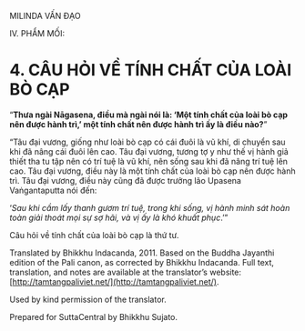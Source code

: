  

MILINDA VẤN ĐẠO

IV. PHẨM MỐI:

# 4\. CÂU HỎI VỀ TÍNH CHẤT CỦA LOÀI BÒ CẠP

“**Thưa ngài Nāgasena, điều mà ngài nói là: ‘Một tính chất của loài bò cạp nên được hành trì,’ một tính chất nên được hành trì ấy là điều nào?**”

“Tâu đại vương, giống như loài bò cạp có cái đuôi là vũ khí, di chuyển sau khi đã nâng cái đuôi lên cao. Tâu đại vương, tương tợ y như thế vị hành giả thiết tha tu tập nên có trí tuệ là vũ khí, nên sống sau khi đã nâng trí tuệ lên cao. Tâu đại vương, điều này là một tính chất của loài bò cạp nên được hành trì. Tâu đại vương, điều này cũng đã được trưởng lão Upasena Vaṅgantaputta nói đến:

‘_Sau khi cầm lấy thanh gươm trí tuệ, trong khi sống, vị hành minh sát hoàn toàn giải thoát mọi sự sợ hãi, và vị ấy là khó khuất phục_.’”

Câu hỏi về tính chất của loài bò cạp là thứ tư.

Translated by Bhikkhu Indacanda, 2011. Based on the Buddha Jayanthi edition of the Pali canon, as corrected by Bhikkhu Indacanda. Full text, translation, and notes are available at the translator’s website: [http://tamtangpaliviet.net/](http://tamtangpaliviet.net/).

Used by kind permission of the translator.

Prepared for SuttaCentral by Bhikkhu Sujato.